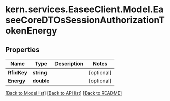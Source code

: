# kern.services.EaseeClient.Model.EaseeCoreDTOsSessionAuthorizationTokenEnergy

## Properties

Name | Type | Description | Notes
------------ | ------------- | ------------- | -------------
**RfidKey** | **string** |  | [optional] 
**Energy** | **double** |  | [optional] 

[[Back to Model list]](../README.md#documentation-for-models) [[Back to API list]](../README.md#documentation-for-api-endpoints) [[Back to README]](../README.md)

